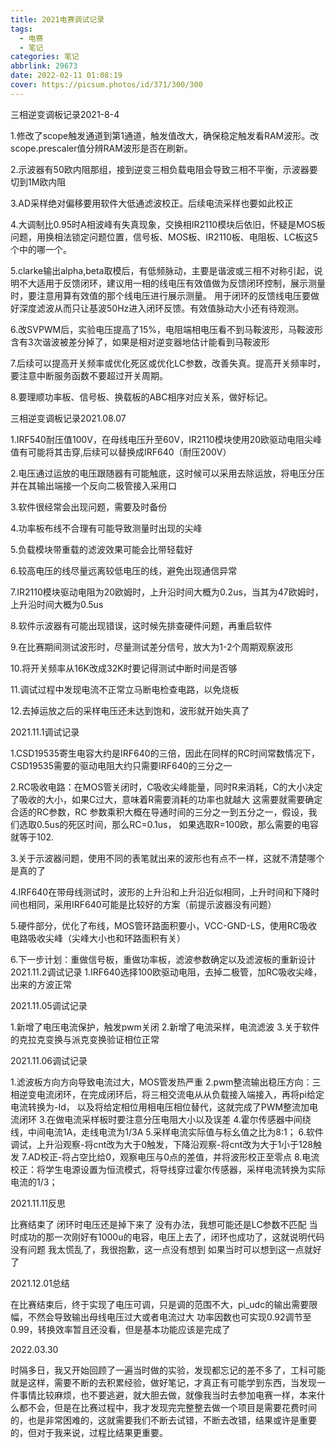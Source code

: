 ```yaml
---
title: 2021电赛调试记录
tags:
  - 电赛
  - 笔记
categories: 笔记
abbrlink: 29673
date: 2022-02-11 01:08:19
cover: https://picsum.photos/id/371/300/300
---
```

三相逆变调板记录2021-8-4

1.修改了scope触发通道到第1通道，触发值改大，确保稳定触发看RAM波形。改scope.prescaler值分辨RAM波形是否在刷新。

2.示波器有50欧内阻那组，接到逆变三相负载电阻会导致三相不平衡，示波器要切到1M欧内阻

3.AD采样绝对偏移要用软件大低通滤波校正。后续电流采样也要如此校正

4.大调制比0.95时A相波峰有失真现象，交换相IR2110模块后依旧，怀疑是MOS板问题，用换相法锁定问题位置，信号板、MOS板、IR2110板、电阻板、LC板这5个中的哪一个。

5.clarke输出alpha,beta取模后，有低频脉动，主要是谐波或三相不对称引起，说明不大适用于反馈闭环，建议用一相的线电压有效值做为反馈闭环控制，展示测量时，要注意用算有效值的那个线电压进行展示测量。
用于闭环的反馈线电压要做好深度滤波从而只让基波50Hz进入闭环反馈。有效值脉动大小还有待观测。

6.改SVPWM后，实验电压提高了15%，电阻端相电压看不到马鞍波形，马鞍波形含有3次谐波被差分掉了，如果是相对逆变器地估计能看到马鞍波形

7.后续可以提高开关频率或优化死区或优化LC参数，改善失真。提高开关频率时，要注意中断服务函数不要超过开关周期。

8.要理顺功率板、信号板、换载板的ABC相序对应关系，做好标记。


三相逆变调板记录2021.08.07

1.IRF540耐压值100V，在母线电压升至60V，IR2110模块使用20欧驱动电阻尖峰值有可能将其击穿,后续可以替换成IRF640（耐压200V）

2.电压通过运放的电压跟随器有可能触底，这时候可以采用去除运放，将电压分压并在其输出端接一个反向二极管接入采用口

3.软件很经常会出现问题，需要及时备份

4.功率板布线不合理有可能导致测量时出现的尖峰

5.负载模块带重载的滤波效果可能会比带轻载好

6.较高电压的线尽量远离较低电压的线，避免出现通信异常

7.IR2110模块驱动电阻为20欧姆时，上升沿时间大概为0.2us，当其为47欧姆时，上升沿时间大概为0.5us

8.软件示波器有可能出现错误，这时候先排查硬件问题，再重启软件

9.在比赛期间测试波形时，尽量测试差分信号，放大为1-2个周期观察波形

10.将开关频率从16K改成32K时要记得测试中断时间是否够

11.调试过程中发现电流不正常立马断电检查电路，以免烧板

12.去掉运放之后的采样电压还未达到饱和，波形就开始失真了

2021.11.1调试记录

1.CSD19535寄生电容大约是IRF640的三倍，因此在同样的RC时间常数情况下，CSD19535需要的驱动电阻大约只需要IRF640的三分之一

2.RC吸收电路：在MOS管关闭时，C吸收尖峰能量，同时R来消耗，C的大小决定了吸收的大小，如果C过大，意味着R需要消耗的功率也就越大
这需要就需要确定合适的RC参数，RC 参数乘积大概在导通时间的三分之一到五分之一，假设，我们选取0.5us的死区时间，那么RC=0.1us，
如果选取R=100欧，那么需要的电容就等于102.

3.关于示波器问题，使用不同的表笔就出来的波形也有点不一样，这就不清楚哪个是真的了

4.IRF640在带母线测试时，波形的上升沿和上升沿近似相同，上升时间和下降时间也相同，采用IRF640可能是比较好的方案（前提示波器没有问题）

5.硬件部分，优化了布线，MOS管环路面积要小，VCC-GND-LS，使用RC吸收电路吸收尖峰（尖峰大小也和环路面积有关）

6.下一步计划：重做信号板，重做功率板，滤波参数确定以及滤波板的重新设计
2021.11.2调试记录
1.IRF640选择100欧驱动电阻，去掉二极管，加RC吸收尖峰，出来的方波正常

2021.11.05调试记录

1.新增了电压电流保护，触发pwm关闭
2.新增了电流采样，电流滤波
3.关于软件的克拉克变换与派克变换验证相位正常

2021.11.06调试记录

1.滤波板方向方向导致电流过大，MOS管发热严重
2.pwm整流输出稳压方向：三相逆变电流闭环，在完成闭环后，将三相交流电从从负载接入端接入，再将pi给定电流转换为-Id，
以及将给定相位用相电压相位替代，这就完成了PWM整流加电流闭环
3.在做电流采样板时要注意分压电阻大小以及误差
4.霍尔传感器中间绕线，中间电流1A，走线电流为1/3A
5.采样电流实际值与标幺值之比为8:1；
6.软件调试，上升沿观察-将cnt改为大于0触发，下降沿观察-将cnt改为大于1小于128触发
7.AD校正-将占空比给0，观察电压与0点的差值，并将波形校正至零点
8.电流校正：将学生电源设置为恒流模式，将导线穿过霍尔传感器，采样电流转换为实际电流的1/3；

2021.11.11反思

比赛结束了
闭环时电压还是掉下来了
没有办法，我想可能还是LC参数不匹配
当时成功的那一次刚好有1000u的电容，电压上去了，闭环也成功了，这就说明代码没有问题
我太慌乱了，我很抱歉，这一点没有想到
如果当时可以想到这一点就好了

2021.12.01总结

在比赛结束后，终于实现了电压可调，只是调的范围不大，pi_udc的输出需要限幅，不然会导致输出母线电压过大或者电流过大
功率因数也可实现0.92调节至0.99，转换效率暂且还没看，但是基本功能应该是完成了

2022.03.30

时隔多日，我又开始回顾了一遍当时做的实验，发现都忘记的差不多了，工科可能就是这样，需要不断的去积累经验，做好笔记，才真正有可能学到东西，当发现一件事情比较麻烦，也不要逃避，就大胆去做，就像我当时去参加电赛一样，本来什么都不会，但是在比赛过程中，我才发现完完整整去做一个项目是需要花费时间的，也是非常困难的，这就需要我们不断去试错，不断去改错，结果或许是重要的，但对于我来说，过程比结果更重要。
